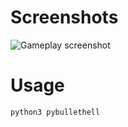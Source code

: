 # Screenshots

![Gameplay screenshot](https://imgur.com/jN7ZICs.png)

# Usage

`python3 pybullethell`
